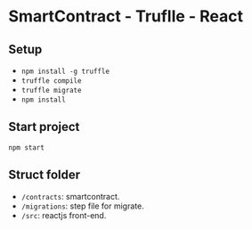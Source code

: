 # SmartContract - Truflle - React
## Setup
- `npm install -g truffle`
- `truffle compile`
- `truffle migrate`
- `npm install`

## Start project
`npm start`

## Struct folder
- `/contracts`: smartcontract.
- `/migrations`: step file for migrate.
- `/src`: reactjs front-end.